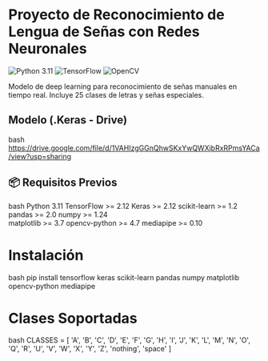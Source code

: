 # Proyecto de Reconocimiento de Lengua de Señas con Redes Neuronales

![Python 3.11](https://img.shields.io/badge/Python-3.11-blue.svg)
![TensorFlow](https://img.shields.io/badge/TensorFlow-2.12-orange.svg)
![OpenCV](https://img.shields.io/badge/OpenCV-4.7-green.svg)

Modelo de deep learning para reconocimiento de señas manuales en tiempo real. Incluye 25 clases de letras y señas especiales.
## Modelo (.Keras - Drive)
bash 
https://drive.google.com/file/d/1VAHIzgGGnQhwSKxYwQWXjbRxRPmsYACa/view?usp=sharing
## 📦 Requisitos Previos
bash
Python 3.11
TensorFlow >= 2.12
Keras >= 2.12
scikit-learn >= 1.2
pandas >= 2.0
numpy >= 1.24  
matplotlib >= 3.7
opencv-python >= 4.7
mediapipe >= 0.10


# Instalación
bash
pip install tensorflow keras scikit-learn pandas numpy matplotlib opencv-python mediapipe

# Clases Soportadas
bash
CLASSES = [
    'A', 'B', 'C', 'D', 'E', 'F', 'G', 'H', 'I', 'J',
    'K', 'L', 'M', 'N', 'O', 'Q', 'R', 'U', 'V', 'W',
    'X', 'Y', 'Z', 'nothing', 'space'
]
